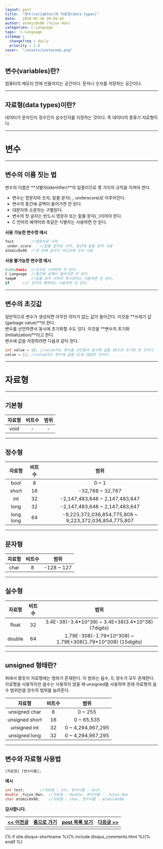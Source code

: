 ```yaml
---
layout: post
title:  "변수(variables)와 자료형(data types)"
date:   2019-05-30 20:59:16
author: atomic0x90 (Yujun Han)
categories: C-Language
tags:  C-Language
sitemap :
  changefreq : daily
  priority : 1.0
cover:  "/assets/instacode.png"
---
```


## 변수(variables)란?

컴퓨터의 메모리 안에 만들어지는 공간이다. 문자나 숫자를 저장하는 공간이다.

---

## 자료형(data types)이란?

데이터가 문자인지 정수인지 실수인지를 지정하는 것이다. 즉 데이터의 종류가 자료형이다.

---

변수
===
---

## 변수의 이름 짓는 법

변수의 이름은 **식별자(identifier)**의 일종이므로 몇 가지의 규칙을 지켜야 한다.  
* 변수는 영문자와 숫자, 밑줄 문자(`_`, underscore)로 이루어진다.
* 변수의 중간에 공백이 들어가면 안 된다.
* 대문자와 소문자는 구별된다.
* 변수의 첫 글자는 반드시 영문자 또는 밑줄 문자(`_`)이어야 한다.
* C 언어의 예약어와 똑같은 식별자는 사용하면 안 된다.

**사용 가능한 변수명 예시**
```c
Test		//영문자로 시작
_under_score	//밑줄 문자로 시작, 중간에 밑줄 문자 사용
atomic0x90	//첫 번째 글자가 아닌곳에 숫자 사용
```

**사용 불가능한 변수명 예시**
```c
0x90atomic	//숫자로 시작하면 안 된다.
C Language	//중간에 공백이 들어가면 안 된다.
temp#		//밑줄 문자 이외의 특수문자는 사용하면 안 된다.
if		//C 언어의 예약어는 사용하면 안 된다.
```

---

## 변수의 초깃값

일반적으로 변수가 생성되면 아무런 의미가 없는 값이 들어간다. 이것을 **쓰레기 값(garbage value)**라 한다.  
변수를 선언하면서 동시에 초기화할 수도 있다. 이것을 **변수의 초기화(initialization)**라고 한다.  
변수에 값을 저장하려면 다음과 같이 한다.  
```c
int value = 10;	//value라는 변수를 선언함과 동시에 값을 10으로 초기화 한 것이다.
value = 12;	//value라는 변수에 값을 12로 대입한 것이다.
```

---

자료형
===
---

## 기본형

자료형		|비트수		|범위
:------:	|:------:	|:------:
void		|\-		|\-


---

## 정수형

자료형		|비트수		|범위
:------:	|:------:	|:------:
bool		|8		|0 ~ 1
short		|16		|-32,768 ~ 32,767
int		|32		|-2,147,483,648 ~ 2,147,483,647
long		|32		|-2,147,483,648 ~ 2,147,483,647
long long	|64		|-9,223,372,036,854,775,808 ~ 9,223,372,036,854,775,807

---

## 문자형

자료형		|비트수		|범위
:------:	|:------:	|:------:
char		|8		|-128 ~ 127


---

## 실수형

자료형		|비트수		|범위
:------:	|:------:	|:------:
float		|32		|3.4E-38(-3.4\*10^38) ~ 3.4E+38(3.4\*10^38) (7digits)
double		|64		|1.79E-308(-1.79\*10^308) ~ 1.79E+308(1.79\*10^308) (15digits)

---

## unsigned 형태란?

위에서 봤듯이 자료형에는 범위가 존재한다. 이 범위는 음수, 0, 양수가 모두 존재한다. 
자료형을 사용하지만 음수는 사용하지 않을 때 unsigned를 사용하여 원래 자료형의 음수 범위만큼 양수의 범위를 늘려준다.

자료형		|비트수		|범위
:------:	|:------:	|:------:
unsigned char	|8		|0 ~ 255
unsigned short	|16		|0 ~ 65,535
unsigned int	|32		|0 ~ 4,294,967,295
unsigned long	|32		|0 ~ 4,294,967,295




---

## 변수와 자료형 사용법

`[자료형] [변수이름];`

**예시**
```c
int test;		//자료형 : int, 변수이름 : test
double _Yujun_Han;	//자료형 : double, 변수이름 : _Yujun_Han
char atomic0x90;	//자료형 : char, 변수이름 : atomic0x90
```





**감사합니다.**



[\<\< 이전글][0]|[홈으로 가기][1]       |[post 목록 보기][2]    |[다음글 \>\>][3]
------          |:------:               |:------:               |------:
|||



[0]: https://atomic0x90.github.io/c-language/2019/05/29/ASCII.html "ASCII 코드"
[1]: https://atomic0x90.github.io/ "home"
[2]: https://atomic0x90.github.io/posts/ "posts"
[3]: https://atomic0x90.github.io/c-language/2019/05/30/Variables-and-data-types.html "현재 페이지"



{% if site.disqus-shortname %}{% include disqus_comments.html %}{% endif %}

















